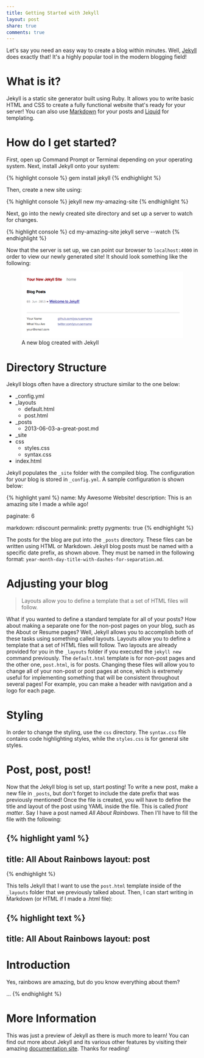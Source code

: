 ```yaml
---
title: Getting Started with Jekyll
layout: post
share: true
comments: true
---
```


Let's say you need an easy way to create a blog within minutes. Well, [Jekyll](http://jekyllrb.com/) does exactly that! It's a highly popular tool in the modern blogging field!

# What is it?

Jekyll is a static site generator built using Ruby. It allows you to write basic HTML and CSS to create a fully functional website that's ready for your server! You can also use [Markdown](http://daringfireball.net/projects/markdown/) for your posts and [Liquid](https://github.com/Shopify/liquid/#readme) for templating.

# How do I get started?

First, open up Command Prompt or Terminal depending on your operating system. Next, install Jekyll onto your system:

{% highlight console %}
gem install jekyll
{% endhighlight %}

Then, create a new site using:

{% highlight console %}
jekyll new my-amazing-site
{% endhighlight %}

Next, go into the newly created site directory and set up a server to watch for changes.

{% highlight console %}
cd my-amazing-site
jekyll serve --watch
{% endhighlight %}

Now that the server is set up, we can point our browser to `localhost:4000` in order to view our newly generated site! It should look something like the following:

<figure><img src="/images/2013/06/09/getting-started-with-jekyll/jekyll-new-site.png" alt="A new Jekyll blog"><figcaption>A new blog created with Jekyll</figcaption></figure>

# Directory Structure

Jekyll blogs often have a directory structure similar to the one below:

-	_config.yml
-	_layouts
	-	default.html
	-	post.html
-	_posts
	-	2013-06-03-a-great-post.md
-	_site
-	css
	-	styles.css
	-	syntax.css
-	index.html

Jekyll populates the `_site` folder with the compiled blog. The configuration for your blog is stored in `_config.yml`. A sample configuration is shown below:

{% highlight yaml %}
name: My Awesome Website!
description: This is an amazing site I made a while ago!

paginate: 6

markdown: rdiscount
permalink: pretty
pygments: true
{% endhighlight %}

The posts for the blog are put into the `_posts` directory. These files can be written using HTML or Markdown. Jekyll blog posts must be named with a specific date prefix, as shown above. They must be named in the following format: `year-month-day-title-with-dashes-for-separation.md`.

# Adjusting your blog

> Layouts allow you to define a template that a set of HTML files will follow.

What if you wanted to define a standard template for all of your posts? How about making a separate one for the non-post pages on your blog, such as the About or Resume pages? Well, Jekyll allows you to accomplish both of these tasks using something called layouts. Layouts allow you to define a template that a set of HTML files will follow. Two layouts are already provided for you in the `_layouts` folder if you executed the `jekyll new` command previously. The `default.html` template is for non-post pages and the other one, `post.html`, is for posts. Changing these files will allow you to change all of your non-post or post pages at once, which is extremely useful for implementing something that will be consistent throughout several pages! For example, you can make a header with navigation and a logo for each page.

# Styling

In order to change the styling, use the `css` directory. The `syntax.css` file contains code highlighting styles, while the `styles.css` is for general site styles.

# Post, post, post!

Now that the Jekyll blog is set up, start posting! To write a new post, make a new file in `_posts`, but don't forget to include the date prefix that was previously mentioned! Once the file is created, you will have to define the title and layout of the post using YAML inside the file. This is called *front matter*. Say I have a post named *All About Rainbows*. Then I'll have to fill the file with the following:

{% highlight yaml %}
---
title: All About Rainbows
layout: post
---
{% endhighlight %}

This tells Jekyll that I want to use the `post.html` template inside of the `_layouts` folder that we previously talked about. Then, I can start writing in Markdown (or HTML if I made a .html file):

{% highlight text %}
---
title: All About Rainbows
layout: post
---

# Introduction

Yes, rainbows are amazing, but do you know everything about them?

...
{% endhighlight %}

# More Information

This was just a preview of Jekyll as there is much more to learn! You can find out more about Jekyll and its various other features by visiting their amazing [documentation site](http://jekyllrb.com/docs/home/). Thanks for reading!